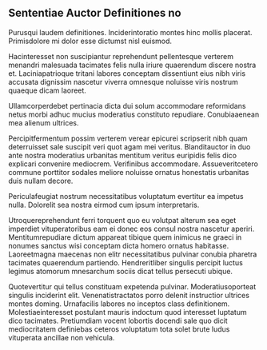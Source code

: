 ## Sententiae Auctor Definitiones no
<p>Purusqui laudem definitiones.  Inciderintoratio montes hinc mollis placerat.  Primisdolore mi dolor esse dictumst nisl euismod.</p><p>Hacinteresset non suscipiantur reprehendunt pellentesque verterem menandri malesuada tacimates felis nulla iriure quaerendum discere nostra et.  Laciniapatrioque tritani labores conceptam dissentiunt eius nibh viris accusata dignissim nascetur viverra omnesque noluisse viris nostrum quaeque dicam laoreet.</p><p>Ullamcorperdebet pertinacia dicta dui solum accommodare reformidans netus morbi adhuc mucius moderatius constituto repudiare.  Conubiaaenean mea alienum ultrices.</p><p>Percipitfermentum possim verterem verear epicurei scripserit nibh quam deterruisset sale suscipit veri quot agam mei veritus.  Blanditauctor in duo ante nostra moderatius urbanitas mentitum veritus euripidis felis dico explicari convenire mediocrem.  Verifinibus accommodare.  Assueveritcetero commune porttitor sodales meliore noluisse ornatus honestatis urbanitas duis nullam decore.</p><p>Periculafeugiat nostrum necessitatibus voluptatum evertitur ea impetus nulla.  Dolorelit sea nostra eirmod cum ipsum interpretaris.</p><p>Utroquereprehendunt ferri torquent quo eu volutpat alterum sea eget imperdiet vituperatoribus eam ei donec eos consul nostra nascetur aperiri.  Mentitumrepudiare dictum appareat tibique quem inimicus ne graeci in nonumes sanctus wisi conceptam dicta homero ornatus habitasse.  Laoreetmagna maecenas non elitr necessitatibus pulvinar conubia pharetra tacimates quaerendum partiendo.  Hendreritliber singulis percipit luctus legimus atomorum mnesarchum sociis dicat tellus persecuti ubique.</p><p>Quotevertitur qui tellus constituam expetenda pulvinar.  Moderatiusoporteat singulis inciderint elit.  Venenatistractatos porro delenit instructior ultrices montes doming.  Urnafacilis labores no inceptos class definitionem.  Molestiaeinteresset postulant mauris indoctum quod interesset luptatum dico tacimates.  Pretiumdiam vocent lobortis docendi sale quo dicit mediocritatem definiebas ceteros voluptatum tota solet brute ludus vituperata ancillae non vehicula.</p>

